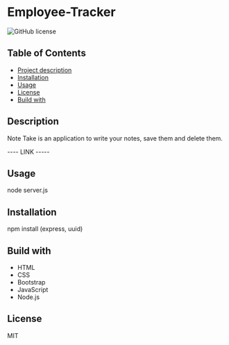 # Employee-Tracker

![GitHub license](https://img.shields.io/badge/license-MIT-blue.svg)


## Table of Contents
- [Project description](#Description)
- [Installation](#Installation)
- [Usage](#Usage)
- [License](#License)
- [Build with](#Build)


## Description
Note Take is an application to write your notes, save them and delete them. 

---- LINK -----


## Usage
node server.js


## Installation
npm install (express, uuid)


## Build with
- HTML
- CSS
- Bootstrap
- JavaScript
- Node.js


## License
MIT
